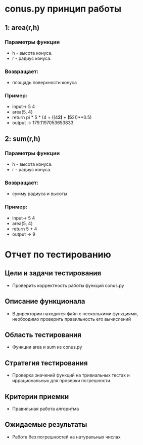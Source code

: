 # conus.py принцип работы
## 1: area(r,h)
### Параметры функции
- h - высота конуса.
- r - радиус конуса.
### Возвращает:
- площадь поверхности конуса 
### Пример:
- input-> 5 4
- area(5, 4)
- return pi * 5 * (4 + ((4**2) + (5**2))**0.5)
- output -> 179.1197053653833
## 2: sum(r,h)
### Параметры функции
- h - высота конуса.
- r - радиус конуса.
### Возвращает:
- сумму радиуса и высоты 
### Пример:
- input-> 5 4
- area(5, 4)
- return 5 + 4
- output -> 9

# Отчет по тестированию 

## Цели и задачи тестирования

- Проверить корректность работы функций conus.py

## Описание функционала
- В директории находится файл с несколькими функциями, необходимо проверить правильность его вычислений

## Область тестирования

- Функции area и sum из conus.py

## Стратегия тестирования
- Проверка значений функций на тривиальных тестах и иррациональных для проверки погрешности.


## Критерии приемки
- Правильная работа алгоритма

## Ожидаемые результаты

- Работа без погрешностей на натуральных числах
